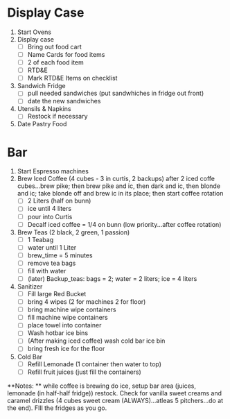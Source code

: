 # Display Case 
1. Start Ovens
2. Display case
	- [ ] Bring out food cart 
	- [ ] Name Cards for food items 
	- [ ] 2 of each food item 
	- [ ] RTD&E
	- [ ] Mark RTD&E Items on checklist
3. Sandwich Fridge 
	- [ ] pull needed sandwiches (put sandwhiches in fridge out front)
	- [ ] date the new sandwiches
4. Utensils & Napkins
	- [ ] Restock if necessary 
5. Date Pastry Food 

# Bar 
1. Start Espresso machines 
2. Brew Iced Coffee (4 cubes - 3 in curtis, 2 backups)
	after 2 iced coffe cubes...brew pike; then brew pike and ic, then dark and ic, then blonde and ic; take blonde off and brew ic in its place; then start coffee rotation
	- [ ] 2 Liters (half on bunn)
	- [ ] ice until 4 liters
	- [ ] pour into Curtis
 	- [ ] Decalf iced coffee = 1/4 on bunn (low priority...after coffee rotation)	 	
4. Brew Teas (2 black, 2 green, 1 passion)
	- [ ] 1 Teabag 
	- [ ] water until 1 Liter 
	- [ ] brew_time = 5 minutes
	- [ ] remove tea bags 
	- [ ] fill with water 
	- [ ] (later) Backup_teas: bags = 2; water = 2 liters; ice = 4 liters 
5. Sanitizer 
	- [ ] Fill large Red Bucket 
	- [ ] bring 4 wipes (2 for machines 2 for floor)
	- [ ] bring machine wipe containers 
	- [ ] fill machine wipe containers 
	- [ ] place towel into container 
	- [ ] Wash hotbar ice bins
	- [ ] (After making iced coffee) wash cold bar ice bin 
	- [ ] bring fresh ice for the floor 
6. Cold Bar
	- [ ] Refill Lemonade (1 container then water to top)
	- [ ] Refill fruit juices (just fill the containers)

**Notes: ** while coffee is brewing do ice, setup bar area (juices, lemonade (in half-half fridge)) restock. Check for vanilla sweet creams and caramel drizzles (4 cubes sweet cream (ALWAYS)...atleas 5 pitchers...do at the end). FIll the fridges as you go. 


